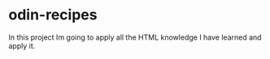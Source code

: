 # odin-recipes
In this project Im going to apply all the HTML knowledge I have learned and apply it.